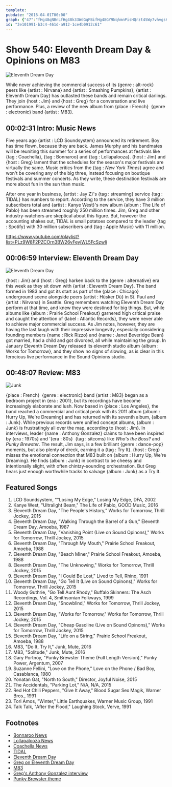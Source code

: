 ```yaml
---
template: 
pubdate: "2016-04-01T00:00"
graph: {"47":"fHg48qNBnLfHg48k33WdGqFBifHg48GY9NqhmnPisHQrzt4SWy7vhvgsHQrzhmnPisHQrzBAy8PhmnPiBAy8Pgs9MN","287":"M7LtiqQr9UM7LtidhnxeX6cfddhnxeBHm1GdhnxeM7LtiS5hd7","BN":"SN41FVVfuxVVfuxg8cEOVVfuxklYw0LntDJklYw0klYw0rxXzpklYw0nsyEdV0sfYklYw0FlUbjklYw0"}
id: "3e101991-b3c4-461d-a912-1ce4b0912c61"
---
```






# Show 540: Eleventh Dream Day & Opinions on M83

![Eleventh Dream Day](https://static.soundopinions.org/images/2016/eleventhdreamday_web.jpg)

While never achieving the commercial success of its {genre : alt-rock} peers like {artist : Nirvana} and {artist : Smashing Pumpkins}, {artist : Eleventh Dream Day} has outlasted these bands and remain critical darlings. They join {host : Jim} and {host : Greg} for a conversation and live performance. Plus, a review of the new album from {place : French}  {genre : electronic} band {artist : M83}.



## 00:02:31 Intro: Music News

Five years ago {artist : LCD Soundsystem} announced its retirement. Boy has time flown, because they are back. James Murphy and his bandmates will be reuniting this summer for a series of performances at festivals like {tag : Coachella}, {tag : Bonnaroo} and {tag : Lollapalooza}. {host : Jim} and {host : Greg} lament that the schedules for the season's major festivals are virtually the same. Music critics from the {tag : *New York Times*} agree and won't be covering any of the big three, instead focusing on boutique festivals and summer concerts. As they write, these destination festivals are more about fun in the sun than music.

After one year in business, {artist : Jay Z}'s {tag : streaming} service {tag : TIDAL} has numbers to report. According to the service, they have 3 million subscribers total and {artist : Kanye West}'s new album {album : The Life of Pablo} has been streamed roughly 250 million times. Jim, Greg and other industry-watchers are skeptical about this figure. But, however the accounting shakes out, TIDAL is small potatoes compared to the leader {tag : Spotify} with 30 million subscribers and {tag : Apple Music} with 11 million.

https://www.youtube.com/playlist?list=PLz9W8F2PZCOrn3BW26vFeyiWL5FcSzwli



## 00:06:59 Interview: Eleventh Dream Day

![Eleventh Dream Day](https://static.soundopinions.org/assets/540/BN0.jpg)

{host : Jim} and {host : Greg} harken back to the {genre : alternative} era this week as they sit down with {artist : Eleventh Dream Day}. The band formed in 1983 and got its start as part of the {place : Chicago} underground scene alongside peers {artist : Hüsker Dü} in St. Paul and {artist : Nirvana} in Seattle. Greg remembers watching Eleventh Dream Day perform at that time, and knew they were destined for big things. But, while albums like {album : Prairie School Freakout} garnered high critical praise and caught the attention of {label : Atlantic Records}, they were never able to achieve major commercial success. As Jim notes, however, they are having the last laugh with their impressive longevity, especially considering founding members {name : Rick Rizzo} and {name : Janet Beveridge Bean} got married, had a child and got divorced, all while maintaining the group. In January Eleventh Dream Day released its eleventh studio album {album : Works for Tomorrow}, and they show no signs of slowing, as is clear in this ferocious live performance in the Sound Opinions studio.



## 00:48:07 Review: M83

![Junk](https://static.soundopinions.org/assets/540/2870.jpg)

{place : French}  {genre : electronic} band {artist : M83} began as a bedroom project in {era : 2001}, but its recordings have become increasingly elaborate and lush. Now based in {place : Los Angeles}, the band reached a commercial and critical peak with its 2011 album {album : Hurry Up, We're Dreaming} and has returned with its seventh album, {album : Junk}. While previous records were unified concept albums, {album : Junk} is frustratingly all over the map, according to {host : Jim}. In interviews, leader {name : Anthony Gonzalez} claims to have been inspired by {era : 1970s} and '{era : 80s}  {tag : sitcoms} like *Who's the Boss?* and *Punky Brewster*. The result, Jim says, is a few brilliant {genre : dance-pop} moments, but also plenty of dreck, earning it a {tag : Try It}. {host : Greg} misses the emotional connection that M83 built on {album : Hurry Up, We're Dreaming}. He finds {album : Junk} in contrast to be cheesy and intentionally slight, with often chintzy-sounding orchestration. But Greg hears just enough worthwhile tracks to salvage {album : Junk} as a Try It.



## Featured Songs

1. LCD Soundsystem, ""Losing My Edge," Losing My Edge, DFA, 2002
2. Kanye West, "Ultralight Beam," The Life of Pablo, GOOD Music, 2016
3. Eleventh Dream Day, "The People's History," Works for Tomorrow, Thrill Jockey, 2015
4. Eleventh Dream Day, "Walking Through the Barrel of a Gun," Eleventh Dream Day, Amoeba, 1987
5. Eleventh Dream Day, "Vanishing Point (Live on Sound Opinons)," Works for Tomorrow, Thrill Jockey, 2015
6. Eleventh Dream Day, "Through My Mouth," Prairie School Freakout, Amoeba, 1988
7. Eleventh Dream Day, "Beach Miner," Prairie School Freakout, Amoeba, 1988
8. Eleventh Dream Day, "The Unknowing," Works for Tomorrow, Thrill Jockey, 2015
9. Eleventh Dream Day, "I Could Be Lost," Lived to Tell, Rhino, 1991
10. Eleventh Dream Day, "Go Tell It (Live on Sound Opinons)," Works for Tomorrow, Thrill Jockey, 2015
11. Woody Guthrie, "Go Tell Aunt Rhody," Buffalo Skinners: The Asch Recordings, Vol. 4, Smithsonian Folkways, 1999
12. Eleventh Dream Day, "Snowblind," Works for Tomorrow, Thrill Jockey, 2015
13. Eleventh Dream Day, "Works for Tomorrow," Works for Tomorrow, Thrill Jockey, 2015
14. Eleventh Dream Day, "Cheap Gasoline (Live on Sound Opinons)," Works for Tomorrow, Thrill Jockey, 2015
15. Eleventh Dream Day, "Life on a String," Prairie School Freakout, Amoeba, 1988
16. M83, "Do It, Try It," Junk, Mute, 2016
17. M83, "Solitude," Junk, Mute, 2016
18. Gary Portnoy, "Punky Brewster Theme (Full Length Version)," Punky Power, Argentum, 2007
19. Suzanne Fellini, "Love on the Phone," Love on the Phone / Bad Boy, Casablanca, 1980
20. Yonatan Gat, "North to South," Director, Joyful Noise, 2015
21. The Accidentals, "Parking Lot," N/A, N/A, 2015
22. Red Hot Chili Peppers, "Give It Away," Blood Sugar Sex Magik, Warner Bros., 1991
23. Tori Amos, "Winter," Little Earthquakes, Warner Music Group, 1991
24. Talk Talk, "After the Flood," Laughing Stock, Verve, 1991



## Footnotes

- [Bonnaroo News](http://www.billboard.com/articles/columns/music-festivals/6844220/bonnaroo-fest-2016-lineup-pearl-jam-dead-company-lcd-soundsystem)
- [Lollapalooza News](http://www.chicagotribune.com/entertainment/music/ct-lollapalooza-2016-lineup-20160323-story.html)
- [Coachella News](http://www.billboard.com/articles/columns/music-festivals/6828979/coachella-lineup-guns-n-roses-lcd-soundsystem-calvin-harris)
- [TIDAL](http://www.billboard.com/articles/columns/hip-hop/7317826/tidal-three-million-global-subscribers-kanye-west-pablo-streams)
- [Eleventh Dream Day](http://eleventhdreamday.com/)
- [Greg on Eleventh Dream Day](http://www.chicagotribune.com/entertainment/music/kot/ct-eleventh-dream-day-janet-bean-rick-rizzo-20150723-column.html)
- [M83](http://ilovem83.com/)
- [Greg's Anthony Gonzalez interview](http://articles.chicagotribune.com/2012-05-02/entertainment/chi-m83-interview-anthony-gonzalez-interviewed-20120501_1_proper-recording-studio-double-album-landmark-albums)
- [Punky Brewster theme](https://www.youtube.com/watch?v=xCJrrftP7Ds)